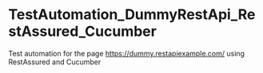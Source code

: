 # TestAutomation_DummyRestApi_RestAssured_Cucumber
 Test automation for the page https://dummy.restapiexample.com/ using RestAssured and Cucumber
